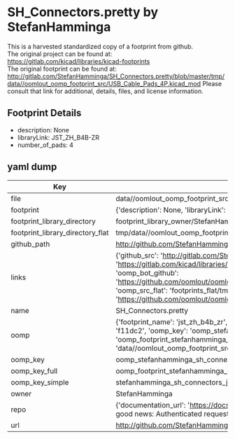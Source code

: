 # SH_Connectors.pretty by StefanHamminga  
This is a harvested standardized copy of a footprint from github.  
The original project can be found at:  
https://gitlab.com/kicad/libraries/kicad-footprints  
The original footprint can be found at:
http://gitlab.com/StefanHamminga/SH_Connectors.pretty/blob/master/tmp/data//oomlout_oomp_footprint_src/USB_Cable_Pads_4P.kicad_mod
Please consult that link for additional, details, files, and license information.  
## Footprint Details
* description: None  
* libraryLink: JST_ZH_B4B-ZR  
* number_of_pads: 4  
## yaml dump  
| Key | Value |  
| --- | --- |  
| file | data//oomlout_oomp_footprint_src/SH_Connectors.pretty/JST_ZH_B4B-ZR.kicad_mod |  
| footprint | {'description': None, 'libraryLink': 'JST_ZH_B4B-ZR', 'number_of_pads': 4} |  
| footprint_library_directory | footprint_library_owner/StefanHamminga_SH_Connectors.pretty |  
| footprint_library_directory_flat | tmp/data//oomlout_oomp_footprint_src/footprints_flat/stefanhamminga_sh_connectors_jst_zh_b4b_zr/working |  
| github_path | http://github.com/StefanHamminga/SH_Connectors.pretty/blob/master/tmp/data//oomlout_oomp_footprint_src/JST_ZH_B4B-ZR.kicad_mod |  
| links | {'github_src': 'http://gitlab.com/StefanHamminga/SH_Connectors.pretty/blob/master/tmp/data//oomlout_oomp_footprint_src/USB_Cable_Pads_4P.kicad_mod', 'github_src_repo': 'https://gitlab.com/kicad/libraries/kicad-footprints', 'oomp_bot': 'tmp/data//oomlout_oomp_footprint_src/footprints/stefanhamminga_sh_connectors_jst_zh_b4b_zr/working', 'oomp_bot_github': 'https://github.com/oomlout/oomlout_oomp_footprint_bot/tree/main/tmp/data//oomlout_oomp_footprint_src/footprints/stefanhamminga_sh_connectors_jst_zh_b4b_zr/working', 'oomp_src_flat': 'footprints_flat/tmp/data//oomlout_oomp_footprint_src/footprints_flat/stefanhamminga_sh_connectors_jst_zh_b4b_zr/working', 'oomp_src_flat_github': 'https://github.com/oomlout/oomlout_oomp_footprint_src/tree/main/tmp/data//oomlout_oomp_footprint_src/footprints_flat/stefanhamminga_sh_connectors_jst_zh_b4b_zr/working'} |  
| name | SH_Connectors.pretty |  
| oomp | {'footprint_name': 'jst_zh_b4b_zr', 'library_name': 'sh_connectors', 'md5': 'f11dc28068a1e564b7a1eb5db4b44406', 'md5_10': 'f11dc28068', 'md5_5': 'f11dc', 'md5_6': 'f11dc2', 'oomp_key': 'oomp_stefanhamminga_sh_connectors_jst_zh_b4b_zr', 'oomp_key_extra': 'oomp_footprint_stefanhamminga_sh_connectors_jst_zh_b4b_zr', 'oomp_key_full': 'oomp_footprint_stefanhamminga_sh_connectors_jst_zh_b4b_zr_f11dc2', 'oomp_key_simple': 'stefanhamminga_sh_connectors_jst_zh_b4b_zr', 'original_filename': 'data//oomlout_oomp_footprint_src/SH_Connectors.pretty/JST_ZH_B4B-ZR.kicad_mod', 'owner_name': 'stefanhamminga'} |  
| oomp_key | oomp_stefanhamminga_sh_connectors_jst_zh_b4b_zr |  
| oomp_key_full | oomp_footprint_stefanhamminga_sh_connectors_jst_zh_b4b_zr |  
| oomp_key_simple | stefanhamminga_sh_connectors_jst_zh_b4b_zr |  
| owner | StefanHamminga |  
| repo | {'documentation_url': 'https://docs.github.com/rest/overview/resources-in-the-rest-api#rate-limiting', 'message': "API rate limit exceeded for 84.66.142.224. (But here's the good news: Authenticated requests get a higher rate limit. Check out the documentation for more details.)"} |  
| url | http://github.com/StefanHamminga/SH_Connectors.pretty |  

